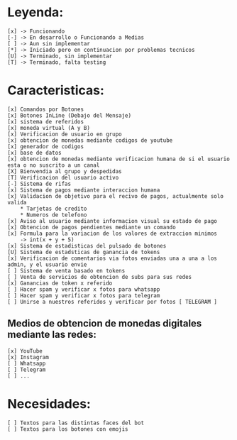 # Leyenda:
	[x] -> Funcionando
	[-] -> En desarrollo o Funcionando a Medias
	[ ] -> Aun sin implementar
	[*] -> Iniciado pero en continuacion por problemas tecnicos
	[U] -> Terminado, sin implementar
	[T] -> Terminado, falta testing

# Caracteristicas:
	[x] Comandos por Botones
	[x] Botones InLine (Debajo del Mensaje) 
	[x] sistema de referidos
	[x] moneda virtual (A y B)
	[x] Verificacion de usuario en grupo
	[x] obtencion de monedas mediante codigos de youtube
	[x] generador de codigos
	[x] base de datos
	[x] obtencion de monedas mediante verificacion humana de si el usuario esta o no suscrito a un canal
	[X] Bienvendia al grupo y despedidas
	[T] Verificacion del usuario activo
	[-] Sistema de rifas
	[x] Sistema de pagos mediante interaccion humana
	[x] Validacion de objetivo para el recivo de pagos, actualmente solo valida 
		* Tarjetas de credito
		* Numeros de telefono
	[x] Aviso al usuario mediante informacion visual su estado de pago
	[x] Obtencion de pagos pendientes mediante un comando
	[x] Formula para la variacion de los valores de extraccion minimos
		-> int(x + y + 5)
	[x] Sistema de estadisticas del pulsado de botones
	[U] Sistema de estadsticas de ganancia de tokens
	[x] Verificacion de comentarios via fotos enviadas una a una a los admin, y el usuario envie 
	[ ] Sistema de venta basado en tokens
	[ ] Venta de servicios de obtencion de subs para sus redes
	[x] Ganancias de token x referido
	[ ] Hacer spam y verificar x fotos para whatsapp
	[ ] Hacer spam y verificar x fotos para telegram
	[ ] Unirse a nuestros referidos y verificar por fotos [ TELEGRAM ]
	
## Medios de obtencion de monedas digitales mediante las redes:
	[x] YouTube
	[x] Instagram
	[ ] Whatsapp
	[ ] Telegram
	[ ] ...
	
# Necesidades:
	[ ] Textos para las distintas faces del bot
	[ ] Textos para los botones con emojis
	
